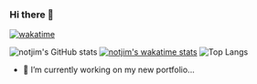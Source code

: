 ### Hi there 👋
[![wakatime](https://wakatime.com/badge/user/84e44f34-034b-4325-820f-3d050ed5a5e5.svg)](https://wakatime.com/@84e44f34-034b-4325-820f-3d050ed5a5e5)

![notjim's GitHub stats](https://github-readme-stats.vercel.app/api?username=Jimmy-Lew&show_icons=true&theme=vue-dark) 
[![notjim's wakatime stats](https://github-readme-stats.vercel.app/api/wakatime?username=Jvnus&theme=vue-dark)](https://github.com/anuraghazra/github-readme-stats)
![Top Langs](https://github-readme-stats.vercel.app/api/top-langs/?username=Jimmy-Lew&theme=vue-dark)

- 🔭 I’m currently working on my new portfolio...

<!--
**Jimmy-Lew/Jimmy-Lew** is a ✨ _special_ ✨ repository because its `README.md` (this file) appears on your GitHub profile.

Here are some ideas to get you started:


- 🌱 I’m currently learning ...
- 👯 I’m looking to collaborate on ...
- 🤔 I’m looking for help with ...
- 💬 Ask me about ...
- 📫 How to reach me: ...
- 😄 Pronouns: ...
- ⚡ Fun fact: ...
-->
